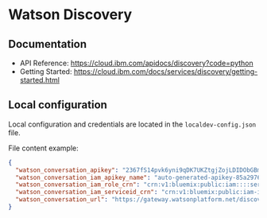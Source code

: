 # Watson Discovery

## Documentation

 * API Reference: https://cloud.ibm.com/apidocs/discovery?code=python
 * Getting Started: https://cloud.ibm.com/docs/services/discovery/getting-started.html

##  Local configuration
Local configuration and credentials are located in the `localdev-config.json` file.


File content example:
```json
{
  "watson_conversation_apikey": "2367fS14pvk6yni9qDK7UKZtgjZojLDIDObGBmENRWAg",
  "watson_conversation_iam_apikey_name": "auto-generated-apikey-85a29766-24b6-4a8c",
  "watson_conversation_iam_role_crn": "crn:v1:bluemix:public:iam::::serviceRole:Writer",
  "watson_conversation_iam_serviceid_crn": "crn:v1:bluemix:public:iam-identity::a/123123::serviceid:ServiceId-8c11b0ef-123-4571-84ac-3123412",
  "watson_conversation_url": "https://gateway.watsonplatform.net/discovery/api"
}
```
